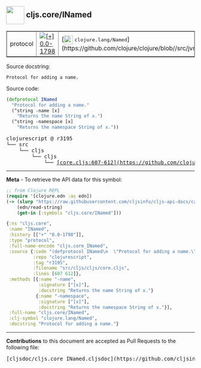 ## <img width="48px" valign="middle" src="http://i.imgur.com/Hi20huC.png"> cljs.core/INamed

 <table border="1">
<tr>

<td>protocol</td>
<td><a href="https://github.com/cljsinfo/cljs-api-docs/tree/0.0-1798"><img valign="middle" alt="[+] 0.0-1798" src="https://img.shields.io/badge/+-0.0--1798-lightgrey.svg"></a> </td>
<td>
[<img height="24px" valign="middle" src="http://i.imgur.com/1GjPKvB.png"> <samp>clojure.lang/Named</samp>](https://github.com/clojure/clojure/blob//src/jvm/clojure/lang/Named.java)
</td>
</tr>
</table>





Source docstring:

```
Protocol for adding a name.
```

Source code:

```clj
(defprotocol INamed
  "Protocol for adding a name."
  (^string -name [x]
    "Returns the name String of x.")
  (^string -namespace [x]
    "Returns the namespace String of x."))
```

 <pre>
clojurescript @ r3195
└── src
    └── cljs
        └── cljs
            └── <ins>[core.cljs:607-612](https://github.com/clojure/clojurescript/blob/r3195/src/cljs/cljs/core.cljs#L607-L612)</ins>
</pre>


---

__Meta__ - To retrieve the API data for this symbol:

```clj
;; from Clojure REPL
(require '[clojure.edn :as edn])
(-> (slurp "https://raw.githubusercontent.com/cljsinfo/cljs-api-docs/catalog/cljs-api.edn")
    (edn/read-string)
    (get-in [:symbols "cljs.core/INamed"]))
```

```clj
{:ns "cljs.core",
 :name "INamed",
 :history [["+" "0.0-1798"]],
 :type "protocol",
 :full-name-encode "cljs.core_INamed",
 :source {:code "(defprotocol INamed\n  \"Protocol for adding a name.\"\n  (^string -name [x]\n    \"Returns the name String of x.\")\n  (^string -namespace [x]\n    \"Returns the namespace String of x.\"))",
          :repo "clojurescript",
          :tag "r3195",
          :filename "src/cljs/cljs/core.cljs",
          :lines [607 612]},
 :methods [{:name "-name",
            :signature ["[x]"],
            :docstring "Returns the name String of x."}
           {:name "-namespace",
            :signature ["[x]"],
            :docstring "Returns the namespace String of x."}],
 :full-name "cljs.core/INamed",
 :clj-symbol "clojure.lang/Named",
 :docstring "Protocol for adding a name."}

```

---

__Contributions__ to this document are accepted as Pull Requests to the following file:

 <pre>
[cljsdoc/cljs.core_INamed.cljsdoc](https://github.com/cljsinfo/cljs-api-docs/blob/master/cljsdoc/cljs.core_INamed.cljsdoc)
</pre>

